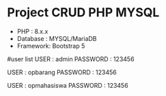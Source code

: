 # Project CRUD PHP MYSQL
* PHP      : 8.x.x
* Database : MYSQL/MariaDB
* Framework: Bootstrap 5

#user list
USER : admin
PASSWORD : 123456

USER : opbarang
PASSWORD : 123456

USER : opmahasiswa
PASSWORD : 123456
